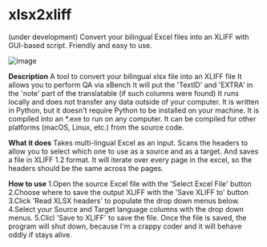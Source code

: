 # xlsx2xliff
(under development) Convert your bilingual Excel files into an XLIFF with GUI-based script. Friendly and easy to use.

![image](https://github.com/wtigga/xlsx2xliff/assets/7037184/61a60c47-a94f-47c1-8f55-6a56a327c572)


**Description**
A tool to convert your bilingual xlsx file into an XLIFF file
It allows you to perform QA via xBench
It will put the 'TextID' and 'EXTRA' in the 'note' part of the translatable (if such columns were found)
It runs locally and does not transfer any data outside of your computer.
It is written in Python, but it doesn't require Python to be installed on your machine. It is  compiled into an *.exe to run on any computer. It can be compiled for other platforms (macOS, Linux, etc.) from the source code.

**What it does**
Takes multi-lingual Excel as an input. Scans the headers to allow you to select which one to use as a source and as a target. And saves a file in XLIFF 1.2 format.
It will iterate over every page in the excel, so the headers should be the same across the pages.

**How to use**
1.Open the source Excel file with the 'Select Excel File' button
2.Choose where to save the output XLIFF with the 'Save XLIFF to' button
3.Click 'Read XLSX headers' to populate the drop down menus below.
4.Select your Source and Target language columns with the drop down menus.
5.Clicl 'Save to XLIFF' to save the file.
Once the file is saved, the program will shut down, because I'm a crappy coder and it will behave oddly if stays alive.
